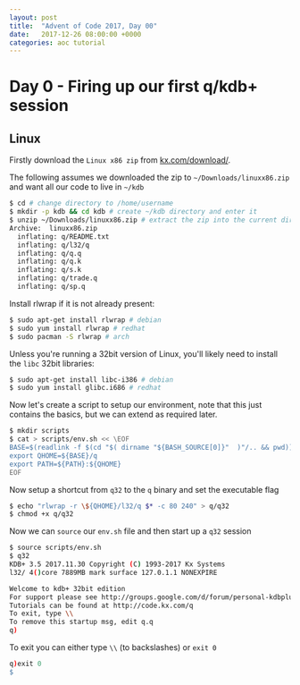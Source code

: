 ```yaml
---
layout: post
title:  "Advent of Code 2017, Day 00"
date:   2017-12-26 08:00:00 +0000
categories: aoc tutorial
---
```


# Day 0 - Firing up our first q/kdb+ session

## Linux

Firstly download the `Linux x86 zip` from [kx.com/download/](http://kx.com/download/).

The following assumes we downloaded the zip to `~/Downloads/linuxx86.zip` and want all our code to live in `~/kdb`

```sh
$ cd # change directory to /home/username
$ mkdir -p kdb && cd kdb # create ~/kdb directory and enter it
$ unzip ~/Downloads/linuxx86.zip # extract the zip into the current directory
Archive:  linuxx86.zip
  inflating: q/README.txt            
  inflating: q/l32/q                 
  inflating: q/q.q                   
  inflating: q/q.k                   
  inflating: q/s.k                   
  inflating: q/trade.q               
  inflating: q/sp.q
```

Install rlwrap if it is not already present:

```sh
$ sudo apt-get install rlwrap # debian
$ sudo yum install rlwrap # redhat
$ sudo pacman -S rlwrap # arch
```

Unless you're running a 32bit version of Linux, you'll likely need to install the `libc` 32bit libraries:

```sh
$ sudo apt-get install libc-i386 # debian
$ sudo yum install glibc.i686 # redhat
```

Now let's create a script to setup our environment, note that this just contains the basics, but we can extend as required later.

```sh
$ mkdir scripts
$ cat > scripts/env.sh << \EOF
BASE=$(readlink -f $(cd "$( dirname "${BASH_SOURCE[0]}"  )"/.. && pwd))
export QHOME=${BASE}/q
export PATH=${PATH}:${QHOME}
EOF
```

Now setup a shortcut from `q32` to the `q` binary and set the executable flag

```sh
$ echo "rlwrap -r \${QHOME}/l32/q $* -c 80 240" > q/q32
$ chmod +x q/q32
```

Now we can `source` our `env.sh` file and then start up a `q32` session

```sh
$ source scripts/env.sh
$ q32
KDB+ 3.5 2017.11.30 Copyright (C) 1993-2017 Kx Systems
l32/ 4()core 7889MB mark surface 127.0.1.1 NONEXPIRE  

Welcome to kdb+ 32bit edition
For support please see http://groups.google.com/d/forum/personal-kdbplus
Tutorials can be found at http://code.kx.com/q
To exit, type \\
To remove this startup msg, edit q.q
q)
```

To exit you can either type `\\` (to backslashes) or `exit 0`

```q
q)exit 0
$
```
